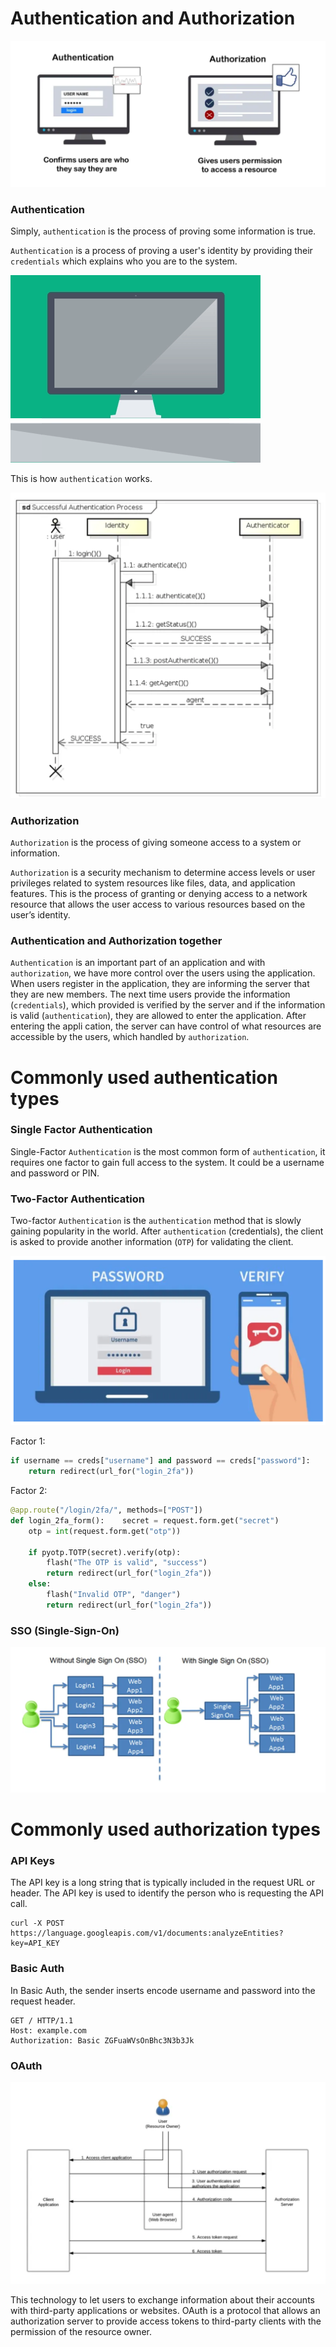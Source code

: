 # Authentication and Authorization

![alt text](image.png)

### Authentication

Simply, ``authentication`` is the process of proving some information is true.

``Authentication`` is a process of proving a user's identity by providing their ``credentials`` which explains who you are to the system.

![alt text](1_jeDPVfFFHwlnPbOOKzUzSw.gif)

This is how ``authentication`` works.

![alt text](image-1.png)

### Authorization

``Authorization`` is the process of giving someone access to a system or information.

``Authorization`` is a security mechanism to determine access levels or user privileges related to system resources like files,  data, and application features. This is the process of granting or denying access to a network resource that allows the user access to various resources based on the user’s identity.

### Authentication and Authorization together

``Authentication`` is an important part of an application and with ``authorization``, we have more control over the users using the application. When users register in the application, they are informing the server that they are new members. The next time users provide the information (``credentials``), which provided is verified by the server and if the information is valid (``authentication``), they are allowed to enter the application. After entering the appli cation, the server can have control of what resources are accessible by the users, which handled by ``authorization``.

# Commonly used authentication types

### Single Factor Authentication

Single-Factor ``Authentication`` is the most common form of ``authentication``, it requires one factor to gain full access to the system. It could be a username and password or PIN.

### Two-Factor Authentication

Two-factor ``Authentication`` is the ``authentication`` method that is slowly gaining popularity in the world. After ``authentication`` (credentials), the client is asked to provide another information (``OTP``) for validating the client.

![alt text](image-2.png)

Factor 1: 

```python
if username == creds["username"] and password == creds["password"]:
    return redirect(url_for("login_2fa"))
```

Factor 2:

```python
@app.route("/login/2fa/", methods=["POST"])
def login_2fa_form():    secret = request.form.get("secret")
    otp = int(request.form.get("otp"))

    if pyotp.TOTP(secret).verify(otp):
        flash("The OTP is valid", "success")
        return redirect(url_for("login_2fa"))
    else:
        flash("Invalid OTP", "danger")
        return redirect(url_for("login_2fa"))
```

### SSO (Single-Sign-On)

![alt text](image-3.png)

# Commonly used authorization types

### API Keys

The API key is a long string that is typically included in the request URL or header. The API key is used to identify the person who is requesting the API call.

```
curl -X POST https://language.googleapis.com/v1/documents:analyzeEntities?key=API_KEY
```

### Basic Auth

In Basic Auth, the sender inserts encode username and password into the request header.

```
GET / HTTP/1.1 
Host: example.com 
Authorization: Basic ZGFuaWVsOnBhc3N3b3Jk
```

### OAuth

![alt text](image-4.png)

This technology to let users to exchange information about their accounts with third-party applications or websites. OAuth is a protocol that allows an authorization server to provide access tokens to third-party clients with the permission of the resource owner.


